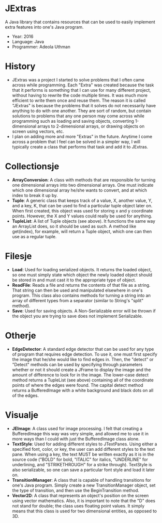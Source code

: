 # JExtras
A Java library that contains resources that can be used to easily implement extra features into one's Java program. 

- Year: 2016
- Language: Java
- Programmer: Adeola Uthman

# History
- JExtras was a project I started to solve problems that I often came across while programming. Each "Extra" was created because the task that it performs is something that I can use for many different project, without having to rewrite the code multiple times. It was much more efficient to write them once and reuse them. The reason it is called "JExtras" is because the problems that it solves do not necessarily have anything to do with one another. They are sort of random, but contain solutions to problems that any one person may come across while programming such as loading and saving objects, converting 1-dimensional arrays to 2-dimensional arrays, or drawing objects on screen using vectors, etc.
- I plan on adding more and more "Extras" in the future. Anytime I come across a problem that I feel can be solved in a simpler way, I will typically create a class that performs that task and add it to JExtras.

# Collectionsje
- **ArrayConversion**: A class with methods that are responsible for turning one dimensional arrays into two dimensional arrays. One must indicate which one dimensional array he/she wants to convert, and at which index to break it up by.
- **Tuple**: A generic class that keeps track of a value, X, another value, Y, and a key, K, that can be used to find a particular tuple object later on. When first created, this object was used for storing x and y coordinate points. However, the X and Y values could really be used for anything.
- **TupleList**: A list of Tuple objects (see above). It functions the same way an ArrayList does, so it should be used as such. A method like get(index), for example, will return a Tuple object, which one can then use as a regular tuple.

# Filesje
- **Load**: Used for loading serialized objects. It returns the loaded object, so one must simply state which object the newly loaded object should be stored in and must cast it to the appropriate type of object.
- **ReadFile**: Reads a file and returns the contents of that file as a string. That string can then be used and manipulated elsewhere in one's program. This class also contains methods for turning a string into an array of different types from a separator (similar to String's "split" method).
- **Save**: Used for saving objects. A Non-Serializable error will be thrown if the object you are trying to save does not implement Serializable.

# Otherje
- **EdgeDetector**: A standard edge detector that can be used for any type of program that requires edge detection. To use it, one must first specify the image that he/she would like to find edges in. Then, the "detect" or "Detect" methods can be used by specifying through parameters whether or not it should create a JFrame to display the image and the amount of difference to look for in the image. The lower-case detect method returns a TupleList (see above) containing all of the coordinate points of where the edges were found. The capital detect method returns a BufferedImage with a white background and black dots on all of the edges.

# Visualje
- **JEImage**: A class used for image processing. I felt that creating a BufferedImage this way was very simple, and allowed me to use it in more ways than I could with just the BufferedImage class alone.
- **TextStyle**: Used for adding different styles to JTextPanes. Using either a specified font, color, or key, the user can add different styles to the text pane. When using a key, the text MUST be written exactly as it is in the source code ("BOLD" for bold, "ITALIC" for italics, "UNDERLINE" for underlining, and "STRIKETHROUGH" for a strike through). TextStyle is also serializable, so one can save a particular font style and load it later on.
- **TransitionManager**: A class that is capable of handling transitions for one's Java program. Simply create a new TransitionManager object, set the type of transition, and then use the BeginTransition method.
- **Vector2D**: A class that represents an object's position on the screen using vector mathematics. Also, it is important to note that the "D" does not stand for double; the class uses floating point values. It simply means that this class is used for two dimensional entities, as opposed to 3D.
